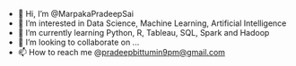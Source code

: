 - 👋 Hi, I’m @MarpakaPradeepSai
- 👀 I’m interested in Data Science, Machine Learning, Artificial Intelligence
- 🌱 I’m currently learning Python, R, Tableau, SQL, Spark and Hadoop
- 💞️ I’m looking to collaborate on ...
- 📫 How to reach me @pradeepbittumin9pm@gmail.com

<!---
MarpakaPradeepSai/MarpakaPradeepSai is a ✨ special ✨ repository because its `README.md` (this file) appears on your GitHub profile.
You can click the Preview link to take a look at your changes.
--->
